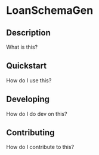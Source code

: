 # LoanSchemaGen

## Description

What is this?

## Quickstart

How do I use this?

## Developing

How do I do dev on this?

## Contributing

How do I contribute to this?

